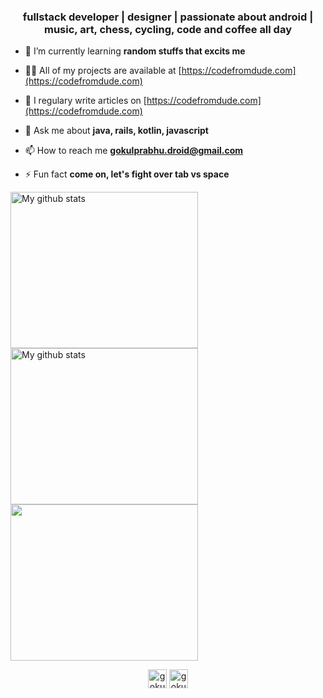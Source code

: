 <h3 align="center">fullstack developer | designer | passionate about android | music, art, chess, cycling, code and coffee all day </h3>

- 🌱 I’m currently learning **random stuffs that excits me**

- 👨‍💻 All of my projects are available at [https://codefromdude.com](https://codefromdude.com)

- 📝 I regulary write articles on [https://codefromdude.com](https://codefromdude.com)

- 💬 Ask me about **java, rails, kotlin, javascript**

- 📫 How to reach me **gokulprabhu.droid@gmail.com**

- ⚡ Fun fact **come on, let's fight over tab vs space**


<img width="300" height="250" src="https://github-readme-streak-stats.herokuapp.com?user=Gokuldroid&theme=graywhite&hide_border=true&date_format=M%20j%5B%2C%20Y%5D" alt="My github stats" /> <img width="300" height="250" src="https://github-readme-stats.vercel.app/api?username=gokuldroid&show_icons=true&include_all_commits=true&theme=graywhite&hide_border=true" alt="My github stats" /> <img width="300" height="250" src="https://github-readme-stats.vercel.app/api/top-langs/?username=gokuldroid&layout=compact&theme=graywhite&hide_border=true" />

<p align="center">
<a href="https://linkedin.com/in/gokul-prabhu-supersaiyan" target="blank"><img align="center" src="https://cdn.jsdelivr.net/npm/simple-icons@3.0.1/icons/linkedin.svg" alt="gokul-prabhu-supersaiyan" height="30" width="30" /></a>
<a href="https://instagram.com/gokul_supersaiyan" target="blank"><img align="center" src="https://cdn.jsdelivr.net/npm/simple-icons@3.0.1/icons/instagram.svg" alt="gokul_supersaiyan" height="30" width="30" /></a>
</p>

